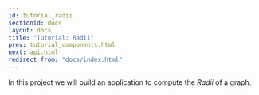 ```yaml
---
id: tutorial_radii
sectionid: docs
layout: docs
title: "Tutorial: Radii"
prev: tutorial_components.html
next: api.html
redirect_from: "docs/index.html"
---
```


In this project we will build an application to compute the *Radii* of a 
graph. 
